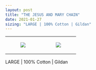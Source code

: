 ```yaml
---
layout: post
title: "THE JESUS AND MARY CHAIN"
date: 2021-01-27
sizing: "LARGE | 100% Cotton | Gildan"
---
```




<table style="width:100%;"><tr><td style="vertical-align:top;">
      <figure class="tmblr-full" data-orig-height="2048" data-orig-width="1365" data-orig-src="https://concertshirts.netlify.app/shirts/0187/0187-01.jpg"><img src="https://64.media.tumblr.com/607ae4305d3d0ebb086037297b45cd3f/fb527a031f5c7f6d-c7/s540x810/c926ac99e245bc461a7e8595a32e3ec2350f09c5.jpg" data-orig-height="2048" data-orig-width="1365" data-orig-src="https://concertshirts.netlify.app/shirts/0187/0187-01.jpg"/></figure></td>
    <td style="vertical-align:top;">
      <figure class="tmblr-full" data-orig-height="2048" data-orig-width="1365" data-orig-src="https://concertshirts.netlify.app/shirts/0187/0187-02.jpg"><img src="https://64.media.tumblr.com/dfb9b496722b39db01189cc988d684b3/fb527a031f5c7f6d-6a/s540x810/deec25900574f6ea92b68103f6e29054114ccec4.jpg" data-orig-height="2048" data-orig-width="1365" data-orig-src="https://concertshirts.netlify.app/shirts/0187/0187-02.jpg"/></figure></td>
  </tr></table><p>
  LARGE | 100% Cotton | Gildan
</p>
